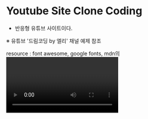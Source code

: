 # Youtube Site Clone Coding

- 반응형 유튜브 사이트이다.

※ 유튜브 '드림코딩 by 엘리' 채널 예제 참조

resource : font awesome, google fonts, mdn의 <video> 예제 영상 사용
